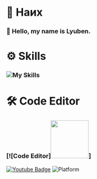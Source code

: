   # 📌 Наих
### 👋 Hello, my name is **Lyuben.**
# ⚙️ Skills
###    ![My Skills](https://skillicons.dev/icons?i=python,c,lua,html,rust)
# 🛠️ Code Editor
###    [![Code Editor]<img src="https://media.discordapp.net/attachments/975391405755224114/1099441325004296202/image.png?width=417&height=417" style="height: 100px; width:100px;"/>]
[![Youtube Badge](https://img.shields.io/youtube/channel/subscribers/UC0RL_1zazhFnqplgCflSrlg?style=social)](https://www.youtube.com/@bor666)
![Platform](https://img.shields.io/badge/platform-IOS%20%7C%20Linux%20%7C%20FreeBSD-%23989898)
